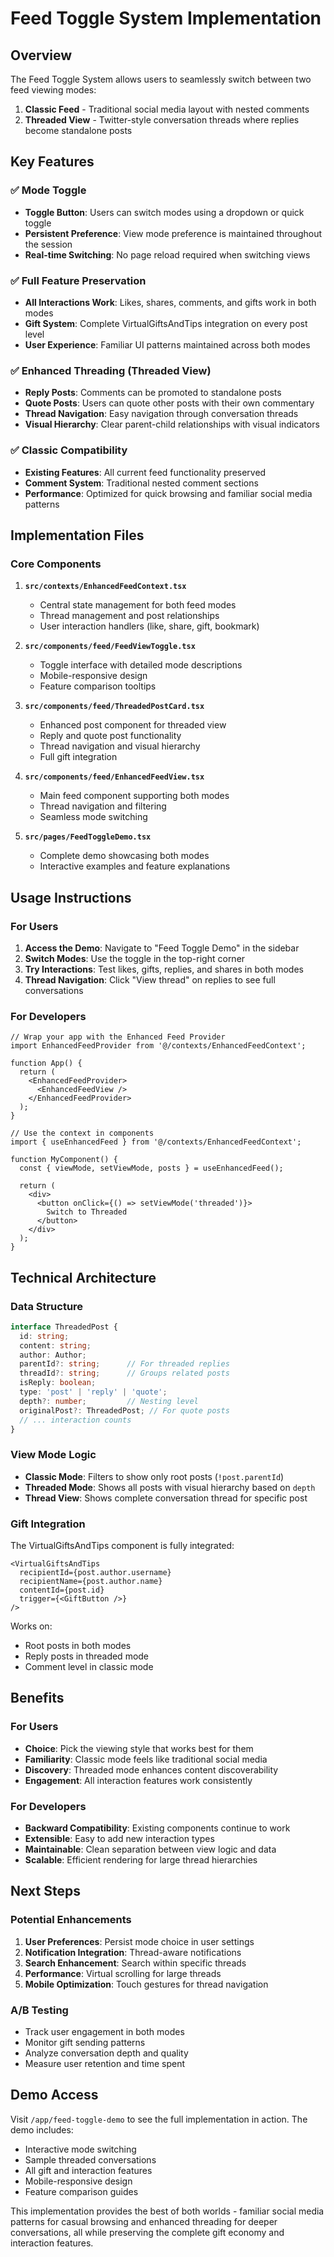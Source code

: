 # Feed Toggle System Implementation

## Overview

The Feed Toggle System allows users to seamlessly switch between two feed viewing modes:

1. **Classic Feed** - Traditional social media layout with nested comments
2. **Threaded View** - Twitter-style conversation threads where replies become standalone posts

## Key Features

### ✅ Mode Toggle
- **Toggle Button**: Users can switch modes using a dropdown or quick toggle
- **Persistent Preference**: View mode preference is maintained throughout the session
- **Real-time Switching**: No page reload required when switching views

### ✅ Full Feature Preservation
- **All Interactions Work**: Likes, shares, comments, and gifts work in both modes
- **Gift System**: Complete VirtualGiftsAndTips integration on every post level
- **User Experience**: Familiar UI patterns maintained across both modes

### ✅ Enhanced Threading (Threaded View)
- **Reply Posts**: Comments can be promoted to standalone posts
- **Quote Posts**: Users can quote other posts with their own commentary
- **Thread Navigation**: Easy navigation through conversation threads
- **Visual Hierarchy**: Clear parent-child relationships with visual indicators

### ✅ Classic Compatibility
- **Existing Features**: All current feed functionality preserved
- **Comment System**: Traditional nested comment sections
- **Performance**: Optimized for quick browsing and familiar social media patterns

## Implementation Files

### Core Components

1. **`src/contexts/EnhancedFeedContext.tsx`**
   - Central state management for both feed modes
   - Thread management and post relationships
   - User interaction handlers (like, share, gift, bookmark)

2. **`src/components/feed/FeedViewToggle.tsx`**
   - Toggle interface with detailed mode descriptions
   - Mobile-responsive design
   - Feature comparison tooltips

3. **`src/components/feed/ThreadedPostCard.tsx`**
   - Enhanced post component for threaded view
   - Reply and quote post functionality
   - Thread navigation and visual hierarchy
   - Full gift integration

4. **`src/components/feed/EnhancedFeedView.tsx`**
   - Main feed component supporting both modes
   - Thread navigation and filtering
   - Seamless mode switching

5. **`src/pages/FeedToggleDemo.tsx`**
   - Complete demo showcasing both modes
   - Interactive examples and feature explanations

## Usage Instructions

### For Users

1. **Access the Demo**: Navigate to "Feed Toggle Demo" in the sidebar
2. **Switch Modes**: Use the toggle in the top-right corner
3. **Try Interactions**: Test likes, gifts, replies, and shares in both modes
4. **Thread Navigation**: Click "View thread" on replies to see full conversations

### For Developers

```tsx
// Wrap your app with the Enhanced Feed Provider
import EnhancedFeedProvider from '@/contexts/EnhancedFeedContext';

function App() {
  return (
    <EnhancedFeedProvider>
      <EnhancedFeedView />
    </EnhancedFeedProvider>
  );
}

// Use the context in components
import { useEnhancedFeed } from '@/contexts/EnhancedFeedContext';

function MyComponent() {
  const { viewMode, setViewMode, posts } = useEnhancedFeed();
  
  return (
    <div>
      <button onClick={() => setViewMode('threaded')}>
        Switch to Threaded
      </button>
    </div>
  );
}
```

## Technical Architecture

### Data Structure

```typescript
interface ThreadedPost {
  id: string;
  content: string;
  author: Author;
  parentId?: string;      // For threaded replies
  threadId?: string;      // Groups related posts
  isReply: boolean;
  type: 'post' | 'reply' | 'quote';
  depth?: number;         // Nesting level
  originalPost?: ThreadedPost; // For quote posts
  // ... interaction counts
}
```

### View Mode Logic

- **Classic Mode**: Filters to show only root posts (`!post.parentId`)
- **Threaded Mode**: Shows all posts with visual hierarchy based on `depth`
- **Thread View**: Shows complete conversation thread for specific post

### Gift Integration

The VirtualGiftsAndTips component is fully integrated:

```tsx
<VirtualGiftsAndTips
  recipientId={post.author.username}
  recipientName={post.author.name}
  contentId={post.id}
  trigger={<GiftButton />}
/>
```

Works on:
- Root posts in both modes
- Reply posts in threaded mode
- Comment level in classic mode

## Benefits

### For Users
- **Choice**: Pick the viewing style that works best for them
- **Familiarity**: Classic mode feels like traditional social media
- **Discovery**: Threaded mode enhances content discoverability
- **Engagement**: All interaction features work consistently

### For Developers
- **Backward Compatibility**: Existing components continue to work
- **Extensible**: Easy to add new interaction types
- **Maintainable**: Clean separation between view logic and data
- **Scalable**: Efficient rendering for large thread hierarchies

## Next Steps

### Potential Enhancements
1. **User Preferences**: Persist mode choice in user settings
2. **Notification Integration**: Thread-aware notifications
3. **Search Enhancement**: Search within specific threads
4. **Performance**: Virtual scrolling for large threads
5. **Mobile Optimization**: Touch gestures for thread navigation

### A/B Testing
- Track user engagement in both modes
- Monitor gift sending patterns
- Analyze conversation depth and quality
- Measure user retention and time spent

## Demo Access

Visit `/app/feed-toggle-demo` to see the full implementation in action. The demo includes:

- Interactive mode switching
- Sample threaded conversations
- All gift and interaction features
- Mobile-responsive design
- Feature comparison guides

This implementation provides the best of both worlds - familiar social media patterns for casual browsing and enhanced threading for deeper conversations, all while preserving the complete gift economy and interaction features.
